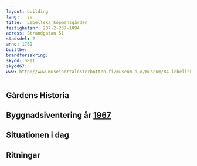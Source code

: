 ```yaml
---
layout: building
lang:   sv
title:  Lebellska köpmansgården
fastighetsnr: 287-2-237-1094
adress: Strandgatan 51
stadsdel: 2
anno: 1762
builtby:
brandforsakring:
skydd: SRII
skydd67:
www: http://www.museiportalosterbotten.fi/museum-a-o/museum/84-lebellska-kopmansgarden
---
```

## Gårdens Historia


## Byggnadsiventering år <a href="/sources/keinanen_karki.pdf">1967</a>


## Situationen i dag


## Ritningar

